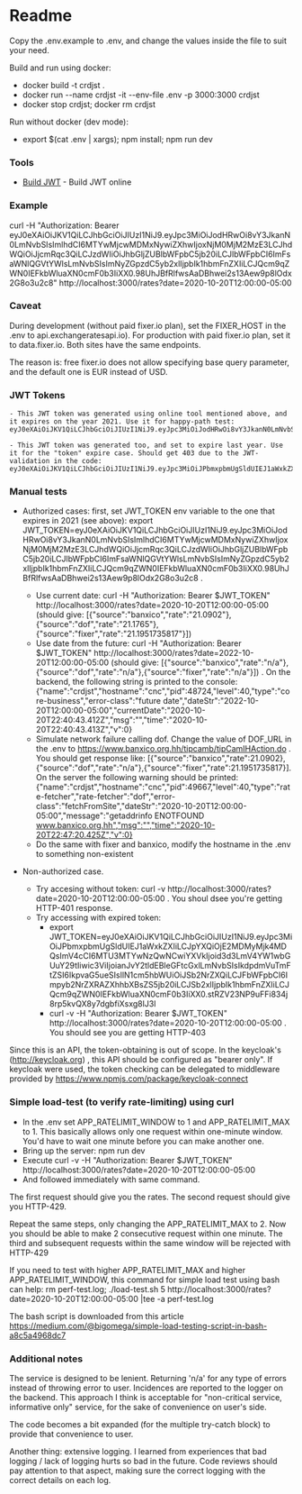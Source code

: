 # Readme

Copy the .env.example to .env, and change the values inside the file to suit your need.

Build and run using docker:
  - docker build -t crdjst .
  - docker run --name crdjst -it --env-file .env -p 3000:3000 crdjst
  - docker stop crdjst; docker rm crdjst
 
Run without docker (dev mode):
  - export $(cat .env | xargs); npm install; npm run dev

### Tools

* [Build JWT] - Build JWT online

   [Build JWT]: <http://jwtbuilder.jamiekurtz.com/>
   
### Example

curl -H "Authorization: Bearer eyJ0eXAiOiJKV1QiLCJhbGciOiJIUzI1NiJ9.eyJpc3MiOiJodHRwOi8vY3JkanN0LmNvbSIsImlhdCI6MTYwMjcwMDMxNywiZXhwIjoxNjM0MjM2MzE3LCJhdWQiOiJjcmRqc3QiLCJzdWIiOiJhbGljZUBlbWFpbC5jb20iLCJlbWFpbCI6ImFsaWNlQGVtYWlsLmNvbSIsImNyZGpzdC5yb2xlIjpbIk1hbmFnZXIiLCJQcm9qZWN0IEFkbWluaXN0cmF0b3IiXX0.98UhJBfRlfwsAaDBhwei2s13Aew9p8lOdx2G8o3u2c8" http://localhost:3000/rates?date=2020-10-20T12:00:00-05:00

### Caveat

During development (without paid fixer.io plan), set the FIXER_HOST in the .env to api.exchangeratesapi.io). For production with paid fixer.io plan, set it to data.fixer.io. Both sites have the same endpoints.

The reason is: free fixer.io does not allow specifying base query parameter, and the default one is EUR instead of USD.

### JWT Tokens
    - This JWT token was generated using online tool mentioned above, and it expires on the year 2021. Use it for happy-path test: eyJ0eXAiOiJKV1QiLCJhbGciOiJIUzI1NiJ9.eyJpc3MiOiJodHRwOi8vY3JkanN0LmNvbSIsImlhdCI6MTYwMjcwMDMxNywiZXhwIjoxNjM0MjM2MzE3LCJhdWQiOiJjcmRqc3QiLCJzdWIiOiJhbGljZUBlbWFpbC5jb20iLCJlbWFpbCI6ImFsaWNlQGVtYWlsLmNvbSIsImNyZGpzdC5yb2xlIjpbIk1hbmFnZXIiLCJQcm9qZWN0IEFkbWluaXN0cmF0b3IiXX0.98UhJBfRlfwsAaDBhwei2s13Aew9p8lOdx2G8o3u2c8

    - This JWT token was generated too, and set to expire last year. Use it for the "token" expire case. Should get 403 due to the JWT-validation in the code: eyJ0eXAiOiJKV1QiLCJhbGciOiJIUzI1NiJ9.eyJpc3MiOiJPbmxpbmUgSldUIEJ1aWxkZXIiLCJpYXQiOjE2MDMyMjk4MDQsImV4cCI6MTU3MTYwNzQwNCwiYXVkIjoid3d3LmV4YW1wbGUuY29tIiwic3ViIjoianJvY2tldEBleGFtcGxlLmNvbSIsIkdpdmVuTmFtZSI6IkpvaG5ueSIsIlN1cm5hbWUiOiJSb2NrZXQiLCJFbWFpbCI6Impyb2NrZXRAZXhhbXBsZS5jb20iLCJSb2xlIjpbIk1hbmFnZXIiLCJQcm9qZWN0IEFkbWluaXN0cmF0b3IiXX0.stRZV23NP9uFFi834j8rp5kvQX8y7dgbfiXsxg8lJ3I

### Manual tests
  - Authorized cases: first, set JWT_TOKEN env variable to the one that expires in 2021 (see above): export JWT_TOKEN=eyJ0eXAiOiJKV1QiLCJhbGciOiJIUzI1NiJ9.eyJpc3MiOiJodHRwOi8vY3JkanN0LmNvbSIsImlhdCI6MTYwMjcwMDMxNywiZXhwIjoxNjM0MjM2MzE3LCJhdWQiOiJjcmRqc3QiLCJzdWIiOiJhbGljZUBlbWFpbC5jb20iLCJlbWFpbCI6ImFsaWNlQGVtYWlsLmNvbSIsImNyZGpzdC5yb2xlIjpbIk1hbmFnZXIiLCJQcm9qZWN0IEFkbWluaXN0cmF0b3IiXX0.98UhJBfRlfwsAaDBhwei2s13Aew9p8lOdx2G8o3u2c8 . 
    - Use current date: curl -H "Authorization: Bearer $JWT_TOKEN" http://localhost:3000/rates?date=2020-10-20T12:00:00-05:00 (should give: [{"source":"banxico","rate":"21.0902"},{"source":"dof","rate":"21.1765"},{"source":"fixer","rate":"21.1951735817"}])
    - Use date from the future: curl -H "Authorization: Bearer $JWT_TOKEN" http://localhost:3000/rates?date=2022-10-20T12:00:00-05:00 (should give: [{"source":"banxico","rate":"n/a"},{"source":"dof","rate":"n/a"},{"source":"fixer","rate":"n/a"}]) . On the backend, the following string is printed to the console: {"name":"crdjst","hostname":"cnc","pid":48724,"level":40,"type":"core-business","error-class":"future date","dateStr":"2022-10-20T12:00:00-05:00","currentDate":"2020-10-20T22:40:43.412Z","msg":"","time":"2020-10-20T22:40:43.413Z","v":0}
    - Simulate network failure calling dof. Change the value of DOF_URL in the .env to https://www.banxico.org.hh/tipcamb/tipCamIHAction.do  . You should get response like: [{"source":"banxico","rate":21.0902},{"source":"dof","rate":"n/a"},{"source":"fixer","rate":21.1951735817}]. On the server the following warning should be printed: {"name":"crdjst","hostname":"cnc","pid":49667,"level":40,"type":"rate-fetcher","rate-fetcher":"dof","error-class":"fetchFromSite","dateStr":"2020-10-20T12:00:00-05:00","message":"getaddrinfo ENOTFOUND www.banxico.org.hh","msg":"","time":"2020-10-20T22:47:20.425Z","v":0}
    - Do the same with fixer and banxico, modify the hostname in the .env to something non-existent

  - Non-authorized case. 
    - Try accesing without token: curl -v http://localhost:3000/rates?date=2020-10-20T12:00:00-05:00 . You shoul dsee you're getting HTTP-401 response.
    - Try accessing with expired token: 
      -  export JWT_TOKEN=eyJ0eXAiOiJKV1QiLCJhbGciOiJIUzI1NiJ9.eyJpc3MiOiJPbmxpbmUgSldUIEJ1aWxkZXIiLCJpYXQiOjE2MDMyMjk4MDQsImV4cCI6MTU3MTYwNzQwNCwiYXVkIjoid3d3LmV4YW1wbGUuY29tIiwic3ViIjoianJvY2tldEBleGFtcGxlLmNvbSIsIkdpdmVuTmFtZSI6IkpvaG5ueSIsIlN1cm5hbWUiOiJSb2NrZXQiLCJFbWFpbCI6Impyb2NrZXRAZXhhbXBsZS5jb20iLCJSb2xlIjpbIk1hbmFnZXIiLCJQcm9qZWN0IEFkbWluaXN0cmF0b3IiXX0.stRZV23NP9uFFi834j8rp5kvQX8y7dgbfiXsxg8lJ3I
      - curl -v -H "Authorization: Bearer $JWT_TOKEN" http://localhost:3000/rates?date=2020-10-20T12:00:00-05:00 . You should see you are getting HTTP-403

Since this is an API, the token-obtaining is out of scope. In the keycloak's (http://keycloak.org) , this API should be configured as "bearer only". If keycloak were used, the token checking can be delegated to middleware provided by https://www.npmjs.com/package/keycloak-connect

### Simple load-test (to verify rate-limiting) using curl

  - In the .env set APP_RATELIMIT_WINDOW to 1 and APP_RATELIMIT_MAX to 1. This basically allows only one request within one-minute window. You'd have to wait one minute before you can make another one.
  - Bring up the server: npm run dev
  - Execute curl -v -H "Authorization: Bearer $JWT_TOKEN" http://localhost:3000/rates?date=2020-10-20T12:00:00-05:00
  - And followed immediately with same command.

The first request should give you the rates. The second request should give you HTTP-429.

Repeat the same steps, only changing the APP_RATELIMIT_MAX to 2. Now you should be able to make 2 consecutive request within one minute. The third and subsequent requests within the same window will be rejected with HTTP-429

If you need to test with higher APP_RATELIMIT_MAX and higher APP_RATELIMIT_WINDOW, this command for simple load test using bash can help: rm perf-test.log; ./load-test.sh 5 http://localhost:3000/rates?date=2020-10-20T12:00:00-05:00 |tee -a perf-test.log

The bash script is downloaded from this article https://medium.com/@bigomega/simple-load-testing-script-in-bash-a8c5a4968dc7

### Additional notes
The service is designed to be lenient. Returning 'n/a' for any type of errors instead of throwing error to user. Incidences are reported to the logger on the backend. This approach I think is acceptable for "non-critical service, informative only" service, for the sake of convenience on user's side.

The code becomes a bit expanded (for the multiple try-catch block) to provide that convenience to user.

Another thing: extensive logging. I learned from experiences that bad logging / lack of logging hurts so bad in the future. Code reviews should pay attention to that aspect, making sure the correct logging with the correct details on each log.